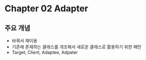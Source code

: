# Chapter 02 Adapter

## 주요 개념
- 바꿔서 재이용
- 기존에 존재하는 클래스를 개조해서 새로운 클래스로 활용하기 위한 패턴
- Target, Client, Adaptee, Adpater
